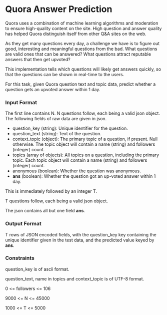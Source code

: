 # Quora Answer Prediction
Quora uses a combination of machine learning algorithms and moderation to ensure high-quality content on the site. High question and answer quality has helped Quora distinguish itself from other Q&A sites on the web.

As they get many questions every day, a challenge we have is to figure out good, interesting and meaningful questions from the bad. What questions are valid ones that can be answered? What questions attract reputable answers that then get upvoted? 

This implementation tells which questions will likely get answers quickly, so that the questions can be shown in real-time to the users.

For this task, given Quora question text and topic data, predict whether a question gets an upvoted answer within 1 day.

### Input Format
The first line contains N. N questions follow, each being a valid json object. The following fields of raw data are given in json.
* question_key (string): Unique identifier for the question.
* question_text (string): Text of the question.
* context_topic (object): The primary topic of a question, if present. Null otherwise. The topic object will contain a name (string) and followers (integer) count.
* topics (array of objects): All topics on a question, including the primary topic. Each topic object will contain a name (string) and followers (integer) count.
* anonymous (boolean): Whether the question was anonymous.
* __ans__ (boolean): Whether the question got an up-voted answer within 1 day.

This is immediately followed by an integer T.

T questions follow, each being a valid json object.

The json contains all but one field __ans__.

### Output Format
T rows of JSON encoded fields, with the question_key key containing the unique identifier given in the test data, and the predicted value keyed by __ans__.

### Constraints
question_key is of ascii format.

question_text, name in topics and context_topic is of UTF-8 format.

0 <= followers <= 106

9000 <= N <= 45000

1000 <= T <= 5000
